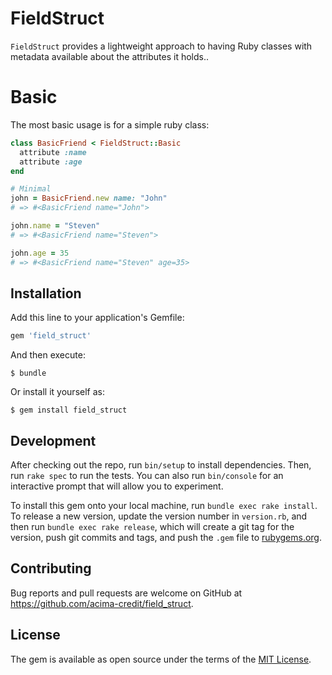 # FieldStruct

`FieldStruct` provides a lightweight approach to having Ruby classes with metadata available about the attributes it holds..

# Basic

The most basic usage is for a simple ruby class:

```ruby
class BasicFriend < FieldStruct::Basic
  attribute :name
  attribute :age  
end

# Minimal
john = BasicFriend.new name: "John"
# => #<BasicFriend name="John">

john.name = "Steven"
# => #<BasicFriend name="Steven">

john.age = 35
# => #<BasicFriend name="Steven" age=35>
``` 


## Installation

Add this line to your application's Gemfile:

```ruby
gem 'field_struct'
```

And then execute:

    $ bundle

Or install it yourself as:

    $ gem install field_struct

## Development

After checking out the repo, run `bin/setup` to install dependencies. Then, run `rake spec` to run the tests. You can also run `bin/console` for an interactive prompt that will allow you to experiment.

To install this gem onto your local machine, run `bundle exec rake install`. To release a new version, update the version number in `version.rb`, and then run `bundle exec rake release`, which will create a git tag for the version, push git commits and tags, and push the `.gem` file to [rubygems.org](https://rubygems.org).

## Contributing

Bug reports and pull requests are welcome on GitHub at https://github.com/acima-credit/field_struct.

## License

The gem is available as open source under the terms of the [MIT License](https://opensource.org/licenses/MIT).
